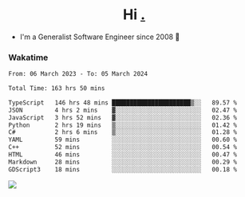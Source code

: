 <h1 align="center">Hi <a href="https://www.hackerrank.com/erasmosaraujo">.</a></h1>
 
- I'm a Generalist Software Engineer  since 2008 🚀
<!--  
<p align="left">
  <a href="https://github.com/erasmosoares/github-readme-stats">
    <img
      align="center"
      src="https://github-readme-stats.vercel.app/api/top-langs/?username=erasmosoares&theme=radical&layout=compact"
    />
  </a>
  <a href="https://github.com/erasmosoares/github-readme-stats">
    [![Harlok's WakaTime stats](https://github-readme-stats.vercel.app/api/wakatime?username=ffflabs)](https://github.com/anuraghazra/github-readme-stats)
  </a>
</p>

<!--
 ### Repo 
 
<p align="left">
 <a href="https://github.com/erasmosoares/github-readme-stats">
    <img
      align="center"
      height="165"
      src="https://github-readme-stats.vercel.app/api/pin?username=erasmosoares&repo=sample-node&title_color=fff&icon_color=f9f9f9&text_color=9f9f9f&bg_color=151515"
    />
  </a>
  <a href="https://github.com/erasmosoares/github-readme-stats">
    <img
      align="center"
      height="165"
      src="https://github-readme-stats.vercel.app/api/pin?username=erasmosoares&repo=sample-node&title_color=fff&icon_color=f9f9f9&text_color=9f9f9f&bg_color=151515"
    />
  </a>
</p>
-->

 ### Wakatime 

<!--START_SECTION:waka-->

```txt
From: 06 March 2023 - To: 05 March 2024

Total Time: 163 hrs 50 mins

TypeScript   146 hrs 48 mins ██████████████████████▒░░   89.57 %
JSON         4 hrs 2 mins    ▓░░░░░░░░░░░░░░░░░░░░░░░░   02.47 %
JavaScript   3 hrs 52 mins   ▓░░░░░░░░░░░░░░░░░░░░░░░░   02.36 %
Python       2 hrs 19 mins   ▒░░░░░░░░░░░░░░░░░░░░░░░░   01.42 %
C#           2 hrs 6 mins    ▒░░░░░░░░░░░░░░░░░░░░░░░░   01.28 %
YAML         59 mins         ░░░░░░░░░░░░░░░░░░░░░░░░░   00.60 %
C++          52 mins         ░░░░░░░░░░░░░░░░░░░░░░░░░   00.54 %
HTML         46 mins         ░░░░░░░░░░░░░░░░░░░░░░░░░   00.47 %
Markdown     28 mins         ░░░░░░░░░░░░░░░░░░░░░░░░░   00.29 %
GDScript3    18 mins         ░░░░░░░░░░░░░░░░░░░░░░░░░   00.18 %
```

<!--END_SECTION:waka-->

![](https://komarev.com/ghpvc/?username=erasmosoares&color=brightgreen)
